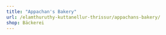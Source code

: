```yaml
---
title: "Appachan's Bakery"
url: /elamthuruthy-kuttanellur-thrissur/appachans-bakery/
shop: Bäckerei
---
```


